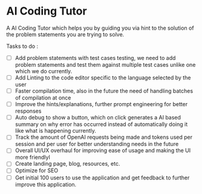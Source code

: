 # AI Coding Tutor

A AI Coding Tutor which helps you by guiding you via hint to the solution of the problem statements you are trying to solve.

Tasks to do : 
- [ ] Add problem statements with test cases testing, we need to add problem statements and test them against multiple test cases unlike one which we do currently.
- [ ] Add Linting to the code editor specific to the language selected by the user
- [ ] Faster compilation time, also in the future the need of handling batches of compilation at once
- [ ] Improve the hints/explanations, further prompt engineering for better responses
- [ ] Auto debug to show a button, which on click generates a AI based summary on why error has occurred instead of automatically doing it like what is happening currently.
- [ ] Track the amount of OpenAI requests being made and tokens used per session and per user for better understanding needs in the future
- [ ] Overall UI/UX overhaul for improving ease of usage and making the UI more friendlyl
- [ ] Create landing page, blog, resources, etc.
- [ ] Optimize for SEO
- [ ] Get initial 100 users to use the application and get feedback to further improve this application.
